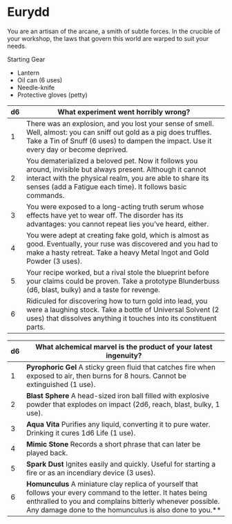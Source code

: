 # Eurydd

You are an artisan of the arcane, a smith of subtle forces. In the crucible of your workshop, the laws that govern this world are warped to suit your needs.

Starting Gear
* Lantern
* Oil can (6 uses)
* Needle-knife
* Protective gloves (petty)

|d6| What experiment went horribly wrong?|
|----|----|
|1|There was an explosion, and you lost your sense of smell. Well, almost: you can sniff out gold as a pig does truffles. Take a Tin of Snuff (6 uses) to dampen the impact. Use it every day or become deprived.|
|2|You dematerialized a beloved pet. Now it follows you around, invisible but always present. Although it cannot interact with the physical realm, you are able to share its senses (add a Fatigue each time). It follows basic commands.|
|3|You were exposed to a long-acting truth serum whose effects have yet to wear off. The disorder has its advantages: you cannot repeat lies you’ve heard, either.|
|4|You were adept at creating fake gold, which is almost as good. Eventually, your ruse was discovered and you had to make a hasty retreat. Take a heavy Metal Ingot and Gold Powder (3 uses).|
|5|Your recipe worked, but a rival stole the blueprint before your claims could be proven. Take a prototype Blunderbuss (d6, blast, bulky) and a taste for revenge.|
|6|Ridiculed for discovering how to turn gold into lead, you were a laughing stock. Take a bottle of Universal Solvent (2 uses) that dissolves anything it touches into its constituent parts.|

|d6| What alchemical marvel is the product of your latest ingenuity?|
|-----|-----|
|1| **Pyrophoric Gel** A sticky green fluid that catches fire when exposed to air, then burns for 8 hours. Cannot be extinguished (1 use).|
|2| **Blast Sphere** A head-sized iron ball filled with explosive powder that explodes on impact (2d6, reach, blast, bulky, 1 use).|
|3| **Aqua Vita** Purifies any liquid, converting it to pure water. Drinking it cures 1d6 Life (1 use).|
|4| **Mimic Stone** Records a short phrase that can later be played back.|
|5| **Spark Dust** Ignites easily and quickly. Useful for starting a fire or as an incendiary device (3 uses).|
|6| **Homunculus** A miniature clay replica of yourself that follows your every command to the letter. It hates being enthralled to you and complains bitterly whenever possible. Any damage done to the homunculus is also done to you.**
